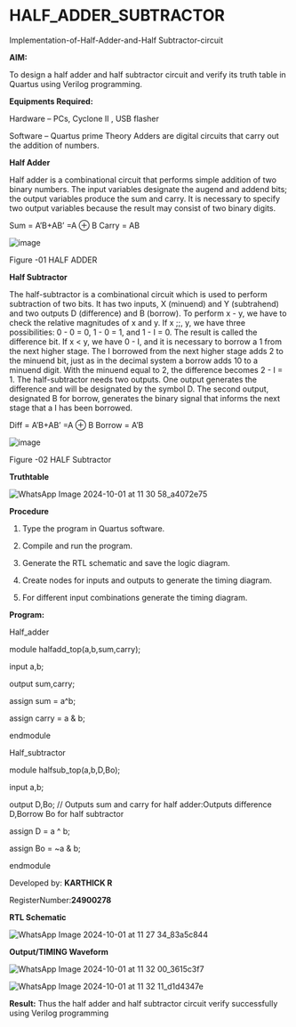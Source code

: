# HALF_ADDER_SUBTRACTOR

Implementation-of-Half-Adder-and-Half Subtractor-circuit

**AIM:**

To design a half adder and half subtractor circuit and verify its truth table in Quartus using Verilog programming.

**Equipments Required:**

Hardware – PCs, Cyclone II , USB flasher 

Software – Quartus prime Theory Adders are digital circuits that carry out the addition of numbers.

**Half Adder**

Half adder is a combinational circuit that performs simple addition of two binary numbers. The input variables designate the augend and addend bits; the output variables produce the sum and carry. It is necessary to specify two output variables because the result may consist of two binary digits.

Sum = A’B+AB’ =A ⊕ B Carry = AB

![image](https://github.com/naavaneetha/HALF_ADDER_SUBTRACTOR/assets/154305477/bd4a0b2c-cdbc-4184-ab08-81578f121e1f)

Figure -01 HALF ADDER

**Half Subtractor**

The half-subtractor is a combinational circuit which is used to perform subtraction of two bits. It has two inputs, X (minuend) and Y (subtrahend) and two outputs D (difference) and B (borrow). To perform x - y, we have to check the relative magnitudes of x and y. If x ;;, y, we have three possibilities: 0 - 0 = 0, 1 - 0 = 1, and 1 - I = 0. The result is called the difference bit. If x < y, we have 0 - I, and it is necessary to borrow a 1 from the next higher stage. The I borrowed from the next higher stage adds 2 to the minuend bit, just as in the decimal system a borrow adds 10 to a minuend digit. With the minuend equal to 2, the difference becomes 2 - I = 1. The half-subtractor needs two outputs. One output generates the difference and will be designated by the symbol D. The second output, designated B for borrow, generates the binary signal that informs the next stage that a I has been borrowed. 

Diff = A’B+AB’ =A ⊕ B
Borrow = A’B

 ![image](https://github.com/naavaneetha/HALF_ADDER_SUBTRACTOR/assets/154305477/d76b099c-513f-4e7c-843a-e2fd028a531a)

Figure -02 HALF Subtractor

**Truthtable**

![WhatsApp Image 2024-10-01 at 11 30 58_a4072e75](https://github.com/user-attachments/assets/62787516-4753-42ce-8169-2d48df5b4e7d)


**Procedure**

1.	Type the program in Quartus software.

2.	Compile and run the program.

3.	Generate the RTL schematic and save the logic diagram.

4.	Create nodes for inputs and outputs to generate the timing diagram.

5.	For different input combinations generate the timing diagram.


**Program:**

Half_adder

module halfadd_top(a,b,sum,carry);

input a,b;

output sum,carry;

 assign sum = a^b;
 
 assign carry = a & b;
 
endmodule

Half_subtractor

module halfsub_top(a,b,D,Bo);

input a,b;

output D,Bo; // Outputs sum and carry for half adder:Outputs difference D,Borrow Bo for half subtractor

assign D = a ^ b;

  assign Bo = ~a & b;
  
endmodule


Developed by: **KARTHICK R**

RegisterNumber:**24900278**

**RTL Schematic**

![WhatsApp Image 2024-10-01 at 11 27 34_83a5c844](https://github.com/user-attachments/assets/d9a222d6-f722-43e4-af05-8c2212fa331a)


**Output/TIMING Waveform**

![WhatsApp Image 2024-10-01 at 11 32 00_3615c3f7](https://github.com/user-attachments/assets/33afad18-cf39-493f-ae5a-09376c51d7e0)

![WhatsApp Image 2024-10-01 at 11 32 11_d1d4347e](https://github.com/user-attachments/assets/74ab1dde-1578-4eb2-8530-25bb215373f3)

**Result:** 
  Thus the half adder and half subtractor circuit verify  successfully  using Verilog programming

